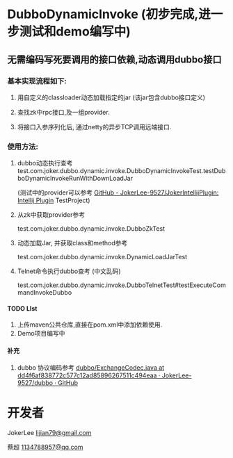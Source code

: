 # DubboDynamicInvoke (初步完成,进一步测试和demo编写中)

## 无需编码写死要调用的接口依赖,动态调用dubbo接口

### 基本实现流程如下:

1. 用自定义的classloader动态加载指定的jar (该jar包含dubbo接口定义)

2. 查找zk中rpc接口,及一组provider.

3. 将接口入参序列化后, 通过netty的异步TCP调用远端接口.

### 使用方法:

1. dubbo动态执行查考test.com.joker.dubbo.dynamic.invoke.DubboDynamicInvokeTest.testDubboDynamicInvokeRunWithDownLoadJar
   
   (测试中的provider可以参考 [GitHub - JokerLee-9527/JokerIntellijPlugin: Intellij Plugin](https://github.com/JokerLee-9527/JokerIntellijPlugin.git)    TestProject)

2. 从zk中获取provider参考
   
   test.com.joker.dubbo.dynamic.invoke.DubboZkTest

3. 动态加载Jar, 并获取class和method参考
   
   test.com.joker.dubbo.dynamic.invoke.DynamicLoadJarTest

4. Telnet命令执行dubbo查考 (中文乱码)
   
   test.com.joker.dubbo.dynamic.invoke.DubboTelnetTest#testExecuteCommandInvokeDubbo

#### TODO LIst

1. 上传maven公共仓库,直接在pom.xml中添加依赖使用.
2. Demo项目编写中

#### 补充

1. dubbo 协议编码参考 [dubbo/ExchangeCodec.java at dd4f6af838772c577c12ad85896267511c494eaa · JokerLee-9527/dubbo · GitHub](https://github.com/JokerLee-9527/dubbo/blob/dd4f6af838772c577c12ad85896267511c494eaa/dubbo-remoting/dubbo-remoting-api/src/main/java/org/apache/dubbo/remoting/exchange/codec/ExchangeCodec.java#L210)



# 开发者

JokerLee  lijian79@gmail.com

蔡超 1134788957@qq.com